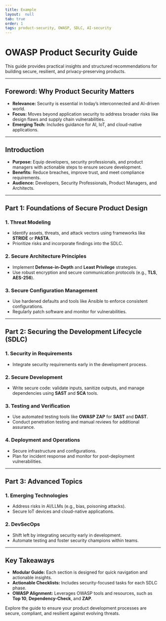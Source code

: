 ```yaml
---
title: Example
layout:  null
tab: true
order: 1
tags: product-security, OWASP, SDLC, AI-security
---
```


# **OWASP Product Security Guide**

This guide provides practical insights and structured recommendations for building secure, resilient, and privacy-preserving products.

---

## **Foreword: Why Product Security Matters**
- **Relevance:** Security is essential in today’s interconnected and AI-driven world.
- **Focus:** Moves beyond application security to address broader risks like design flaws and supply chain vulnerabilities.
- **Emerging Tech:** Includes guidance for AI, IoT, and cloud-native applications.

---

## **Introduction**
- **Purpose:** Equip developers, security professionals, and product managers with actionable steps to ensure secure development.
- **Benefits:** Reduce breaches, improve trust, and meet compliance requirements.
- **Audience:** Developers, Security Professionals, Product Managers, and Architects.

---

## **Part 1: Foundations of Secure Product Design**

### **1. Threat Modeling**
- Identify assets, threats, and attack vectors using frameworks like **STRIDE** or **PASTA**.
- Prioritize risks and incorporate findings into the SDLC.

### **2. Secure Architecture Principles**
- Implement **Defense-in-Depth** and **Least Privilege** strategies.
- Use robust encryption and secure communication protocols (e.g., **TLS**, **AES-256**).

### **3. Secure Configuration Management**
- Use hardened defaults and tools like Ansible to enforce consistent configurations.
- Regularly patch software and monitor for vulnerabilities.

---

## **Part 2: Securing the Development Lifecycle (SDLC)**

### **1. Security in Requirements**
- Integrate security requirements early in the development process.

### **2. Secure Development**
- Write secure code: validate inputs, sanitize outputs, and manage dependencies using **SAST** and **SCA** tools.

### **3. Testing and Verification**
- Use automated testing tools like **OWASP ZAP** for **SAST** and **DAST**.
- Conduct penetration testing and manual reviews for additional assurance.

### **4. Deployment and Operations**
- Secure infrastructure and configurations.
- Plan for incident response and monitor for post-deployment vulnerabilities.

---

## **Part 3: Advanced Topics**

### **1. Emerging Technologies**
- Address risks in AI/LLMs (e.g., bias, poisoning attacks).
- Secure IoT devices and cloud-native applications.

### **2. DevSecOps**
- Shift left by integrating security early in development.
- Automate testing and foster security champions within teams.

---

## **Key Takeaways**
- **Modular Guide:** Each section is designed for quick navigation and actionable insights.
- **Actionable Checklists:** Includes security-focused tasks for each SDLC phase.
- **OWASP Alignment:** Leverages OWASP tools and resources, such as **Top 10**, **Dependency-Check**, and **ZAP**.

Explore the guide to ensure your product development processes are secure, compliant, and resilient against evolving threats.
